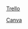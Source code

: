[ Trello ](https://trello.com/invite/b/670cee7b206e6fbfcb2179b3/ATTIa0edb71dbb8deebb1d5447a7312a62f881970834/cinemas)

[ Canva ](https://www.canva.com/design/DAGTFHsQ4_U/QPbx8ZW-a_mDYnMlC90O0A/edit?utm_content=DAGTFHsQ4_U&utm_campaign=designshare&utm_medium=link2&utm_source=sharebutton)
